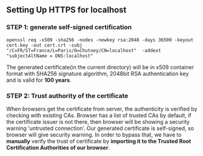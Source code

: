 ## Setting Up HTTPS for localhost
### STEP 1: generate self-signed certification
```SHELL
openssl req -x509 -sha256 -nodes -newkey rsa:2048 -days 36500 -keyout cert.key -out cert.crt -subj "/C=FR/ST=France/L=Paris/O=Chutney/CN=localhost"  -addext "subjectAltName = DNS:localhost"
```
The generated certificate(in the current directory) will be in x509 container format with SHA256 signature algorithm, 2048bit RSA authentication key and is valid for **100 years**.
### STEP 2: Trust authority of the certificate
When browsers get the certificate from server, the authenticity is verified by checking with existing CAs.
Browser has a list of trusted CAs by default, if the certificate issuer is not there, then browser will be showing a security warning ‘untrusted connection’.
Our generated certificate is self-signed, so browser will give security warning. In order to bypass that, we have to **manually** verify the trust of certificate by **importing it to the Trusted Root Certification Authorities of our browser**.
